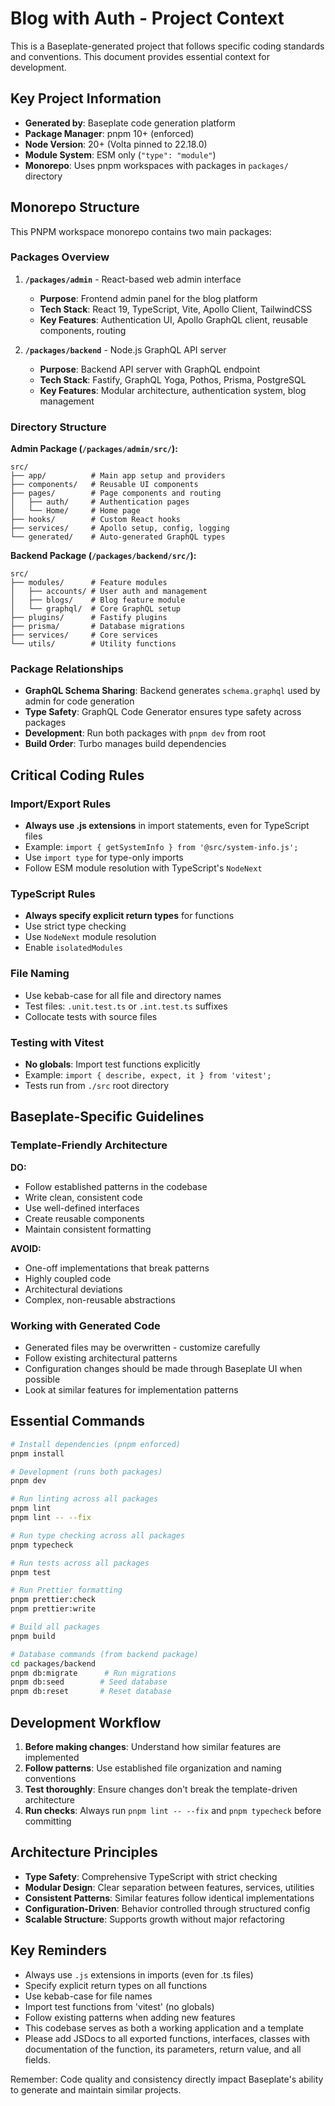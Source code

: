 # Blog with Auth - Project Context

This is a Baseplate-generated project that follows specific coding standards and conventions. This document provides essential context for development.

## Key Project Information

- **Generated by**: Baseplate code generation platform
- **Package Manager**: pnpm 10+ (enforced)
- **Node Version**: 20+ (Volta pinned to 22.18.0)
- **Module System**: ESM only (`"type": "module"`)
- **Monorepo**: Uses pnpm workspaces with packages in `packages/` directory

## Monorepo Structure

This PNPM workspace monorepo contains two main packages:

### Packages Overview

1. **`/packages/admin`** - React-based web admin interface
   - **Purpose**: Frontend admin panel for the blog platform
   - **Tech Stack**: React 19, TypeScript, Vite, Apollo Client, TailwindCSS
   - **Key Features**: Authentication UI, Apollo GraphQL client, reusable components, routing

2. **`/packages/backend`** - Node.js GraphQL API server
   - **Purpose**: Backend API server with GraphQL endpoint
   - **Tech Stack**: Fastify, GraphQL Yoga, Pothos, Prisma, PostgreSQL
   - **Key Features**: Modular architecture, authentication system, blog management

### Directory Structure

**Admin Package (`/packages/admin/src/`):**

```
src/
├── app/          # Main app setup and providers
├── components/   # Reusable UI components
├── pages/        # Page components and routing
│   ├── auth/     # Authentication pages
│   └── Home/     # Home page
├── hooks/        # Custom React hooks
├── services/     # Apollo setup, config, logging
└── generated/    # Auto-generated GraphQL types
```

**Backend Package (`/packages/backend/src/`):**

```
src/
├── modules/      # Feature modules
│   ├── accounts/ # User auth and management
│   ├── blogs/    # Blog feature module
│   └── graphql/  # Core GraphQL setup
├── plugins/      # Fastify plugins
├── prisma/       # Database migrations
├── services/     # Core services
└── utils/        # Utility functions
```

### Package Relationships

- **GraphQL Schema Sharing**: Backend generates `schema.graphql` used by admin for code generation
- **Type Safety**: GraphQL Code Generator ensures type safety across packages
- **Development**: Run both packages with `pnpm dev` from root
- **Build Order**: Turbo manages build dependencies

## Critical Coding Rules

### Import/Export Rules

- **Always use .js extensions** in import statements, even for TypeScript files
- Example: `import { getSystemInfo } from '@src/system-info.js';`
- Use `import type` for type-only imports
- Follow ESM module resolution with TypeScript's `NodeNext`

### TypeScript Rules

- **Always specify explicit return types** for functions
- Use strict type checking
- Use `NodeNext` module resolution
- Enable `isolatedModules`

### File Naming

- Use kebab-case for all file and directory names
- Test files: `.unit.test.ts` or `.int.test.ts` suffixes
- Collocate tests with source files

### Testing with Vitest

- **No globals**: Import test functions explicitly
- Example: `import { describe, expect, it } from 'vitest';`
- Tests run from `./src` root directory

## Baseplate-Specific Guidelines

### Template-Friendly Architecture

**DO:**

- Follow established patterns in the codebase
- Write clean, consistent code
- Use well-defined interfaces
- Create reusable components
- Maintain consistent formatting

**AVOID:**

- One-off implementations that break patterns
- Highly coupled code
- Architectural deviations
- Complex, non-reusable abstractions

### Working with Generated Code

- Generated files may be overwritten - customize carefully
- Follow existing architectural patterns
- Configuration changes should be made through Baseplate UI when possible
- Look at similar features for implementation patterns

## Essential Commands

```bash
# Install dependencies (pnpm enforced)
pnpm install

# Development (runs both packages)
pnpm dev

# Run linting across all packages
pnpm lint
pnpm lint -- --fix

# Run type checking across all packages
pnpm typecheck

# Run tests across all packages
pnpm test

# Run Prettier formatting
pnpm prettier:check
pnpm prettier:write

# Build all packages
pnpm build

# Database commands (from backend package)
cd packages/backend
pnpm db:migrate      # Run migrations
pnpm db:seed        # Seed database
pnpm db:reset       # Reset database
```

## Development Workflow

1. **Before making changes**: Understand how similar features are implemented
2. **Follow patterns**: Use established file organization and naming conventions
3. **Test thoroughly**: Ensure changes don't break the template-driven architecture
4. **Run checks**: Always run `pnpm lint -- --fix` and `pnpm typecheck` before committing

## Architecture Principles

- **Type Safety**: Comprehensive TypeScript with strict checking
- **Modular Design**: Clear separation between features, services, utilities
- **Consistent Patterns**: Similar features follow identical implementations
- **Configuration-Driven**: Behavior controlled through structured config
- **Scalable Structure**: Supports growth without major refactoring

## Key Reminders

- Always use `.js` extensions in imports (even for .ts files)
- Specify explicit return types on all functions
- Use kebab-case for file names
- Import test functions from 'vitest' (no globals)
- Follow existing patterns when adding new features
- This codebase serves as both a working application and a template
- Please add JSDocs to all exported functions, interfaces, classes with documentation of the function, its parameters, return value,
  and all fields.

Remember: Code quality and consistency directly impact Baseplate's ability to generate and maintain similar projects.

